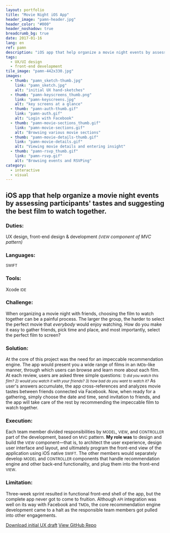 ```yaml
---
layout: portfolio
title: "Movie Night iOS App"
header_image: "pamn-header.jpg"
header_color: "#000"
header_noshadow: true
breadcrumb_bg: true
date: 2017-01-16
lang: en
ref: pamn
description: "iOS app that help organize a movie night events by assessing participants' tastes and suggesting the best film to watch together."
tags:
  - UX/UI design
  - front-end development
tile_image: "pamn-442x330.jpg"
images:
  - thumb: "pamn_sketch-thumb.jpg"
    link: "pamn_sketch.jpg"
    alt: "initial UX hand-sketches"
  - thumb: "pamn-keyscreens_thumb.png"
    link: "pamn-keyscreens.jpg"
    alt: "key screens at a glance"
  - thumb: "pamn-auth-thumb.gif"
    link: "pamn-auth.gif"
    alt: "Login with Facebook"
  - thumb: "pamn-movie-sections_thumb.gif"
    link: "pamn-movie-sections.gif"
    alt: "Browsing various movie sections"
  - thumb: "pamn-movie-details-thumb.gif"
    link: "pamn-movie-details.gif"
    alt: "Viewing movie details and entering insight"
  - thumb: "pamn-rsvp_thumb.gif"
    link: "pamn-rsvp.gif"
    alt: "Browsing events and RSVPing"
category:
  - interactive
  - visual
---
```

<section class="project-summary">
  <h1>iOS app that help organize a movie night events by assessing participants' tastes and suggesting the best film to watch together.</h1>
  <section class="info">
    <h3>Duties:</h3>
    <p>UX design, front-end design &amp; development <em>(<small>VIEW</small> component of MVC pattern)</em></p>
  </section>
  <section class="info">
    <h3>Languages:</h3>
    <p><small>SWIFT</small></p>
  </section>
  <section class="info">
    <h3>Tools:</h3>
    <p>Xcode <small>IDE</small></p>
  </section>
  <section class="info">
    <h3>Challenge:</h3>
    <p>When organizing a movie night with friends, choosing the film to watch together can be a painful process. The larger the group, the harder to select the perfect movie that <em>everybody</em> would enjoy watching. How do you make it easy to gather friends, pick time and place, and most importantly, select the perfect film to screen?
    </p>
  </section>
  <section class="info">
    <h3>Solution:</h3>
    <p>At the core of this project was the need for an impeccable recommendation engine. The app would present you a wide range of films in an <small>IMDb</small>-like manner, through which users can browse and learn more about each film. At each review, users are asked three simple questions: <em><small>1) did you watch this film? 2) would you watch it with your friends? 3) how bad do you want to watch it?</small></em> As user's answers accumulate, the app cross-references and analyzes movie tastes between friends connected via Facebook. Now, when ready for a gathering, simply choose the date and time, send invitation to friends, and the app will take care of the rest by recommending the impeccable film to watch together.
    </p>
  </section>
  <section class="info">
    <h3>Execution:</h3>
    <p>Each team member divided responsibilities by <small>MODEL</small>, <small>VIEW</small>, and <small>CONTROLLER</small> part of the development, based on <small>MVC</small> pattern. <strong>My role was</strong> to design and build the <small>VIEW</small> component&mdash;that is, to architect the user experience, design user interface and layout, and ultimately program the front-end view of the application using iOS native <small>SWIFT</small>. The other members would separately develop <small>MODEL</small> and <small>CONTROLLER</small> components that handle recommendation engine and other back-end functionality, and plug them into the front-end <small>VIEW</small>.
    </p>
  </section>
  <section class="info">
    <h3>Limitation:</h3>
    <p>Three-week sprint resulted in functional front-end shell of the app, but the complete app never got to come to fruition. Although <small>API</small> integration was well on its way with Facebook and <small>TMDb</small>, the core recommendation engine development came to a halt as the responsible team members got pulled into other engagements.
    </p>
  </section>
</section>

<div class="buttons">
  <span class="unselectable">
  <a href="/download/pamn_draft_r1.pdf" title="Download initial UX draft" target="_blank">Download initial UX draft</a></span>
  <span class="unselectable"><a href="https://github.com/baadaa/plan-a-movie-night" title="GitHub repo" target="_blank">View GitHub Repo</a></span>
</div>
